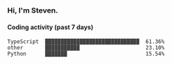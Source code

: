 ### Hi, I'm Steven.

#### Coding activity (past 7 days)
```
TypeScript  ▓▓▓▓▓▓▓▓▓▓▓▓▓▓▓▓▓▓▓▓▓▓▓▓▓▓▓▓▓▓  61.36%
other       ▓▓▓▓▓▓▓▓▓▓▓                     23.10%
Python      ▓▓▓▓▓▓▓                         15.54%
```

